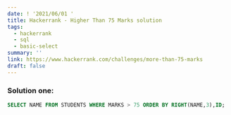```yaml
---
date: ! '2021/06/01 '
title: Hackerrank - Higher Than 75 Marks solution
tags:
  - hackerrank
  - sql
  - basic-select
summary: ''
link: https://www.hackerrank.com/challenges/more-than-75-marks
draft: false
---
```


### Solution one:

```sql
SELECT NAME FROM STUDENTS WHERE MARKS > 75 ORDER BY RIGHT(NAME,3),ID;
```
